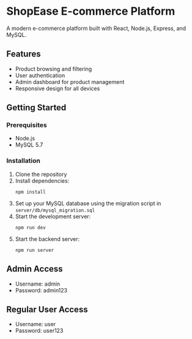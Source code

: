 # ShopEase E-commerce Platform

A modern e-commerce platform built with React, Node.js, Express, and MySQL.

## Features

- Product browsing and filtering
- User authentication
- Admin dashboard for product management
- Responsive design for all devices

## Getting Started

### Prerequisites

- Node.js
- MySQL 5.7

### Installation

1. Clone the repository
2. Install dependencies:
   ```
   npm install
   ```
3. Set up your MySQL database using the migration script in `server/db/mysql_migration.sql`
4. Start the development server:
   ```
   npm run dev
   ```
5. Start the backend server:
   ```
   npm run server
   ```

## Admin Access

- Username: admin
- Password: admin123

## Regular User Access

- Username: user
- Password: user123